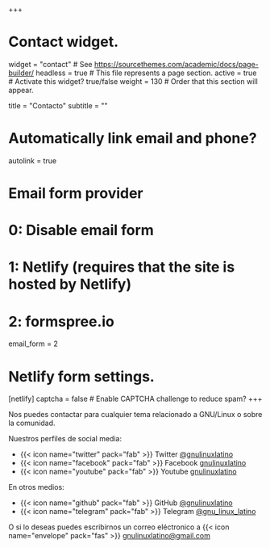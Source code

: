 +++
# Contact widget.
widget = "contact"  # See https://sourcethemes.com/academic/docs/page-builder/
headless = true  # This file represents a page section.
active = true  # Activate this widget? true/false
weight = 130  # Order that this section will appear.

title = "Contacto"
subtitle = ""

# Automatically link email and phone?
autolink = true

# Email form provider
#   0: Disable email form
#   1: Netlify (requires that the site is hosted by Netlify)
#   2: formspree.io
email_form = 2

# Netlify form settings.
[netlify]
  captcha = false  # Enable CAPTCHA challenge to reduce spam?
+++

Nos puedes contactar para cualquier tema relacionado a GNU/Linux o sobre la comunidad.

Nuestros perfiles de social media:

- {{< icon name="twitter" pack="fab" >}}  Twitter [@gnulinuxlatino](https://twitter.com/gnulinuxlatino)
- {{< icon name="facebook" pack="fab" >}}  Facebook [gnulinuxlatino](https://www.facebook.com/gnulinuxlatino)
- {{< icon name="youtube" pack="fab" >}}  Youtube [gnulinuxlatino](https://www.youtube.com/gnulinuxlatino)


En otros medios:

- {{< icon name="github" pack="fab" >}}  GitHub [@gnulinuxlatino](https://github.com/gnulinuxlatino/)
- {{< icon name="telegram" pack="fab" >}}  Telegram [@gnu_linux_latino](https://t.me/gnu_linux_latino)

O si lo deseas puedes escribirnos un correo eléctronico a {{< icon name="envelope" pack="fas" >}}  [gnulinuxlatino@gmail.com](mailto:gnulinuxlatino@gmail.com)

